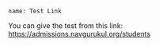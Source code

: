 ```ngMeta
name: Test Link
```
You can give the test from this link: https://admissions.navgurukul.org/students

